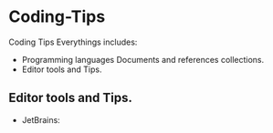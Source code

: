 # Coding-Tips
Coding Tips Everythings includes:

+ Programming languages Documents and references collections.
+ Editor tools and Tips.




## Editor tools and Tips.

+ JetBrains: 
